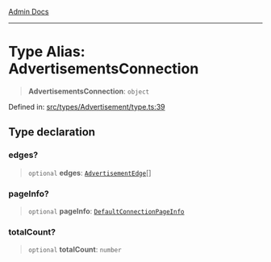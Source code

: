 [Admin Docs](/)

***

# Type Alias: AdvertisementsConnection

> **AdvertisementsConnection**: `object`

Defined in: [src/types/Advertisement/type.ts:39](https://github.com/PalisadoesFoundation/talawa-admin/blob/main/src/types/Advertisement/type.ts#L39)

## Type declaration

### edges?

> `optional` **edges**: [`AdvertisementEdge`](AdvertisementEdge.md)[]

### pageInfo?

> `optional` **pageInfo**: [`DefaultConnectionPageInfo`](../../../pagination/type-aliases/DefaultConnectionPageInfo.md)

### totalCount?

> `optional` **totalCount**: `number`
